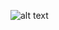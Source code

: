 ![alt text](https://github.com/[Atharva312]/[Crio-]/blob/[main]rontend/FE-1/Session%208/Game%20of%20boxes%20Level-1/intial.jpg?raw=true)
